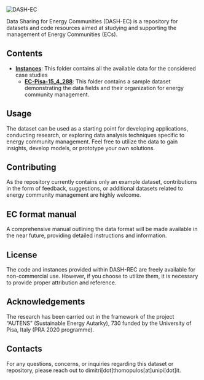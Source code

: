![DASH-EC](https://github.com/dimitri-thomopulos/DASH-EC/assets/62555073/4e0474b4-2ed2-4c1c-8d1e-002d57550357)

Data Sharing for Energy Communities (DASH-EC) is a repository for datasets and code resources aimed at studying and supporting the management of Energy Communities (ECs).

## Contents
- [**Instances**](https://github.com/dimitri-thomopulos/DASH-EC/tree/main/Instances): This folder contains all the available data for the considered case studies
  - [**EC-Pisa-15_4_288**](https://github.com/dimitri-thomopulos/DASH-EC/tree/main/Instances/EC-Pisa-15_4_288): This folder contains a sample dataset demonstrating the data fields and their organization for energy community management.

## Usage
The dataset can be used as a starting point for developing applications, conducting research, or exploring data analysis techniques specific to energy community management. Feel free to utilize the data to gain insights, develop models, or prototype your own solutions.

## Contributing
As the repository currently contains only an example dataset, contributions in the form of feedback, suggestions, or additional datasets related to energy community management are highly welcome. 

## EC format manual
A comprehensive manual outlining the data format will be made available in the near future, providing detailed instructions and information.

## License
The code and instances provided within DASH-REC are freely available for non-commercial use. However, if you choose to utilize them, it is necessary to provide proper attribution and reference.

## Acknowledgements
The research has been carried out in the framework of the project “AUTENS” (Sustainable Energy Autarky), 730 funded by the University of Pisa, Italy (PRA 2020 programme).

##  Contacts
For any questions, concerns, or inquiries regarding this dataset or repository, please reach out to dimitri[dot]thomopulos[at]unipi[dot]it.
